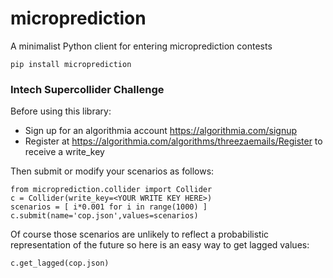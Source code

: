 # microprediction

A minimalist Python client for entering microprediction contests

    pip install microprediction 
 

### Intech Supercollider Challenge

Before using this library: 

- Sign up for an algorithmia account https://algorithmia.com/signup
- Register at https://algorithmia.com/algorithms/threezaemails/Register to receive a write_key

Then submit or modify your scenarios as follows: 

    from microprediction.collider import Collider 
    c = Collider(write_key=<YOUR WRITE KEY HERE>) 
    scenarios = [ i*0.001 for i in range(1000) ] 
    c.submit(name='cop.json',values=scenarios)
    
 Of course those scenarios are unlikely to reflect a probabilistic representation of the future so here
 is an easy way to get lagged values: 
 
    c.get_lagged(cop.json) 
    
 

